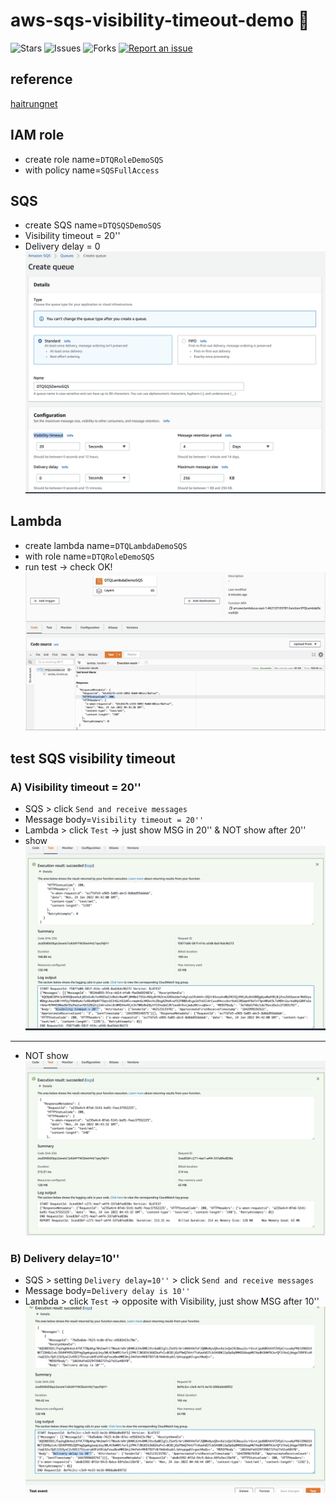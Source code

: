 # aws-sqs-visibility-timeout-demo 🐳

![Stars](https://img.shields.io/github/stars/tquangdo/aws-sqs-visibility-timeout-demo?color=f05340)
![Issues](https://img.shields.io/github/issues/tquangdo/aws-sqs-visibility-timeout-demo?color=f05340)
![Forks](https://img.shields.io/github/forks/tquangdo/aws-sqs-visibility-timeout-demo?color=f05340)
[![Report an issue](https://img.shields.io/badge/Support-Issues-green)](https://github.com/tquangdo/aws-sqs-visibility-timeout-demo/issues/new)

## reference
[haitrungnet](https://haitrung.net/hieu-dung-ve-khai-niem-visibility-timeout-delay-queue-trong-amazon-sqs/)

## IAM role
- create role name=`DTQRoleDemoSQS`
- with policy name=`SQSFullAccess`

## SQS
- create SQS name=`DTQSQSDemoSQS`
- Visibility timeout = 20''
- Delivery delay = 0
![sqs](screenshots/sqs.png)

## Lambda
- create lambda name=`DTQLambdaDemoSQS`
- with role name=`DTQRoleDemoSQS`
- run test -> check OK!
![lambda](screenshots/lambda.png)

## test SQS visibility timeout
### A) Visibility timeout = 20''
- SQS > click `Send and receive messages`
- Message body=`Visibility timeout = 20''`
- Lambda > click `Test` → just show MSG in 20'' & NOT show after 20''
- show
![20show](screenshots/20show.png)
---
- NOT show
![20NOTshow](screenshots/20NOTshow.png)
### B) Delivery delay=10''
- SQS > setting `Delivery delay=10''` > click `Send and receive messages`
- Message body=`Delivery delay is 10''`
- Lambda > click `Test` → opposite with Visibility, just show MSG after 10''
![10show](screenshots/10show.png)